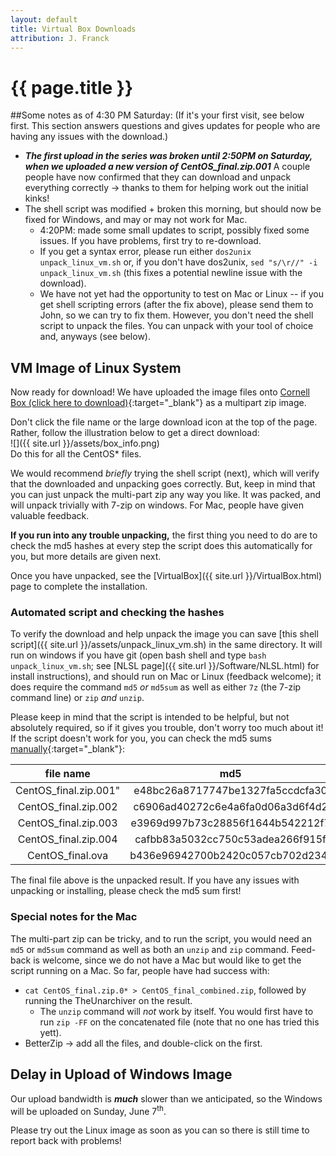 ```yaml
---
layout: default
title: Virtual Box Downloads
attribution: J. Franck
---
```

# {{ page.title }}

##Some notes as of 4:30 PM Saturday:
(If it's your first visit, see below first.  This section answers questions and gives updates for people who are having any issues with the download.)

- ***The first upload in the series was broken until 2:50PM on Saturday, when we uploaded a new version of CentOS_final.zip.001*** A couple people have now confirmed that they can download and unpack everything correctly → thanks to them for helping work out the initial kinks!
- The shell script was modified + broken this morning, but should now be fixed for Windows, and may or may not work for Mac.
    - 4:20PM: made some small updates to script, possibly fixed some issues.  If you have problems, first try to re-download.
    - If you get a syntax error, please run either `dos2unix unpack_linux_vm.sh` or, if you don't have dos2unix, `sed "s/\r//" -i unpack_linux_vm.sh` (this fixes a potential newline issue with the download).
    - We have not yet had the opportunity to test on Mac or Linux -- if you get shell scripting errors (after the fix above), please send them to John, so we can try to fix them.  However, you don't need the shell script to unpack the files.  You can unpack with your tool of choice and, anyways (see below).

## VM Image of Linux System

Now ready for download!  We have uploaded the image files onto [Cornell Box (click here to download)](https://cornell.box.com/s/o47ptx9wr21ui15zbugjizjanz24jk6c){:target="_blank"} as a multipart zip image.

Don't click the file name or the large download icon at the top of the page.  Rather, follow the illustration below to get a direct download:  
![]({{ site.url }}/assets/box_info.png)  
Do this for all the CentOS* files.

We would recommend *briefly* trying the shell script (next), which will verify that the downloaded and unpacking goes correctly.
But, keep in mind that you can just unpack the multi-part zip any way you like.
It was packed, and will unpack trivially with 7-zip on windows.
For Mac, people have given valuable feedback.

**If you run into any trouble unpacking,** the first thing you need to do are to check the md5 hashes at every step the script does this automatically for you, but more details are given next.

Once you have unpacked, 
see the [VirtualBox]({{ site.url }}/VirtualBox.html) page to complete the installation.

### Automated script and checking the hashes

To verify the download and help unpack the image you can save [this shell script]({{ site.url }}/assets/unpack_linux_vm.sh) in the same directory.  It will run on windows if you have git (open bash shell and type `bash unpack_linux_vm.sh`; see [NLSL page]({{ site.url }}/Software/NLSL.html) for install instructions), and should run on Mac or Linux (feedback welcome); it does require the command `md5` *or* `md5sum` as well as either `7z` (the 7-zip command line) or `zip` *and* `unzip`.

Please keep in mind that the script is intended to be helpful, but not absolutely required, so if it gives you trouble, don't worry too much about it!
If the script doesn't work for you, you can check the md5 sums [manually](http://www.droidviews.com/check-md5sum-of-a-file-on-windows-mac-and-linux/){:target="_blank"}:

 file name  | md5
:----------:|:-----------:
CentOS_final.zip.001" | e48bc26a8717747be1327fa5ccdcfa30
CentOS_final.zip.002 | c6906ad40272c6e4a6fa0d06a3d6f4d2
CentOS_final.zip.003 | e3969d997b73c28856f1644b542212f7
CentOS_final.zip.004 | cafbb83a5032cc750c53adea266f915f
CentOS_final.ova | b436e96942700b2420c057cb702d234f

The final file above is the unpacked result.
If you have any issues with unpacking or installing, please check the md5 sum first!

### Special notes for the Mac

The multi-part zip can be tricky, and to run the script, you would need an `md5` or `md5sum` command as well as both an `unzip` and `zip` command.  Feed-back is welcome, since we do not have a Mac but would like to get the script running on a Mac.
So far, people have had success with:

- `cat CentOS_final.zip.0* > CentOS_final_combined.zip`, followed by running the TheUnarchiver on the result.
    - The `unzip` command will *not* work by itself.  You would first have to run `zip -FF` on the concatenated file (note that no one has tried this yett).
- BetterZip → add all the files, and double-click on the first. 


## Delay in Upload of Windows Image 

Our upload bandwidth is ***much*** slower than we anticipated, so the Windows will be uploaded on Sunday, June 7<sup>th</sup>.

Please try out the Linux image as soon as you can so there is still time to report back with problems!
